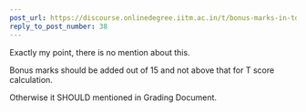 ```yaml
---
post_url: https://discourse.onlinedegree.iitm.ac.in/t/bonus-marks-in-tds-for-jan-25/172246/39
reply_to_post_number: 38
---
```

Exactly my point, there is no mention about this.

Bonus marks should be added out of 15 and not above that for T score calculation.

Otherwise it SHOULD mentioned in Grading Document.